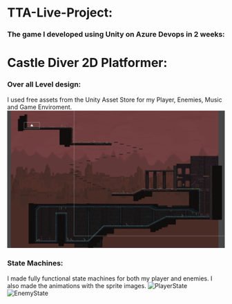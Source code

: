 # TTA-Live-Project:
### The game I developed using Unity on Azure Devops in 2 weeks:
# Castle Diver 2D Platformer:
### Over all Level design:
I used free assets from the Unity Asset Store for my Player, Enemies, Music and Game Enviroment.
![GameLevel](https://github.com/NathanielRus/TTA-Live-Project/blob/main/Live%20Project/Game%20level.PNG)
### State Machines:
I made fully functional state machines for both my player and enemies. I also made the animations with the sprite images.
![PlayerState]()
![EnemyState]()
